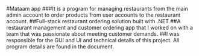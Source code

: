 #Mataam app
###It is a program for managing restaurants from the main admin account to order products from user accounts to the restaurant account.
##Full-stack restaurant ordering solution built with .NET 
##A restaurant management and customer ordering app that I worked on with a team that was passionate about meeting customer demands.
##I was responsible for the GUI and UI and technical details of this project.
All program details are found in the document.
